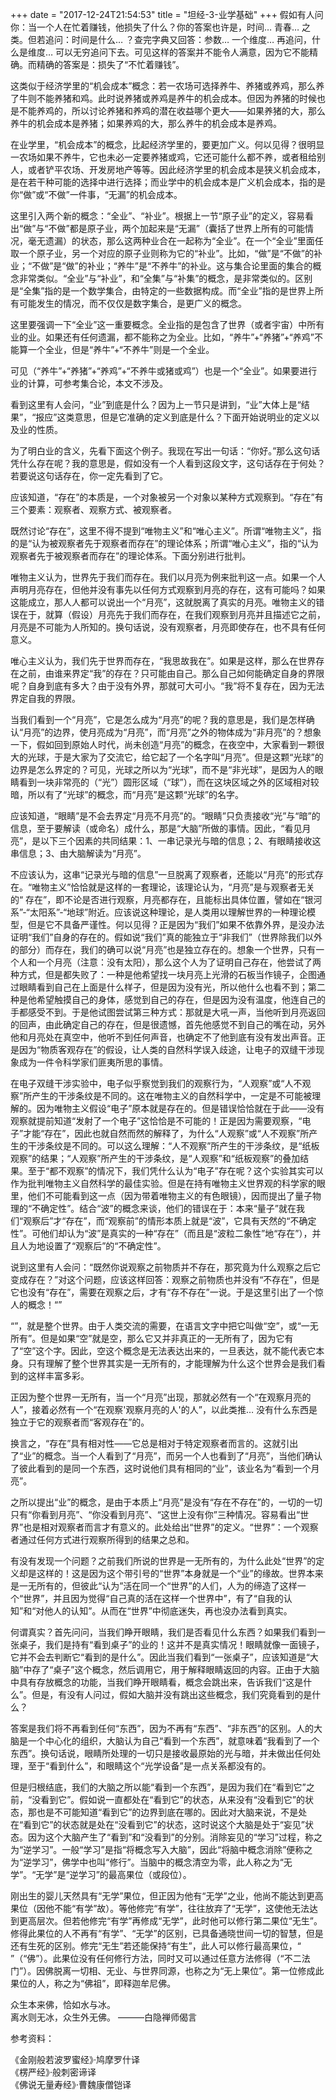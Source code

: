 +++
date = "2017-12-24T21:54:53"
title = "坦经-3-业学基础"
+++
假如有人问你：当一个人在忙着赚钱，他损失了什么？你的答案也许是，时间… 青春… 之类。但若追问：时间是什么… ？查完字典又回答：参数… 一个维度… 再追问，什么是维度… 可以无穷追问下去。可见这样的答案并不能令人满意，因为它不能精确。而精确的答案是：损失了“不忙着赚钱”。  
  
这类似于经济学里的“机会成本”概念：若一农场可选择养牛、养猪或养鸡，那么养了牛则不能养猪和鸡。此时说养猪或养鸡是养牛的机会成本。但因为养猪的时候也是不能养鸡的，所以讨论养猪和养鸡的潜在收益哪个更大——如果养猪的大，那么养牛的机会成本是养猪；如果养鸡的大，那么养牛的机会成本是养鸡。  
  
在业学里，“机会成本”的概念，比起经济学里的，要更加广义。何以见得？很明显一农场如果不养牛，它也未必一定要养猪或鸡，它还可能什么都不养，或者租给别人，或者铲平农场、开发房地产等等。因此经济学里的机会成本是狭义机会成本，是在若干种可能的选择中进行选择；而业学中的机会成本是广义机会成本，指的是你“做”或“不做”一件事，“无漏”的机会成本。  
  
这里引入两个新的概念：“全业”、“补业”。根据上一节“原子业”的定义，容易看出“做”与“不做”都是原子业，两个加起来是“无漏”（囊括了世界上所有的可能情况，毫无遗漏）的状态，那么这两种业合在一起称为“全业”。在一个“全业”里面任取一个原子业，另一个对应的原子业则称为它的“补业”。比如，“做”是“不做”的补业；“不做”是“做”的补业；“养牛”是“不养牛”的补业。这与集合论里面的集合的概念非常类似。“全业”与“补业”，和“全集”与“补集”的概念，是非常类似的。区别是“全集”指的是一个数学集合，由特定的一些数据构成。而“全业”指的是世界上所有可能发生的情况，而不仅仅是数字集合，是更广义的概念。  
  
这里要强调一下“全业”这一重要概念。全业指的是包含了世界（或者宇宙）中所有业的业。如果还有任何遗漏，都不能称之为全业。比如，“养牛”+“养猪”+“养鸡”不能算一个全业，但是“养牛”+“不养牛”则是一个全业。  
  
可见（“养牛”+“养猪”+“养鸡”+“不养牛或猪或鸡”）也是一个“全业”。如果要进行业的计算，可参考集合论，本文不涉及。  
  
看到这里有人会问，“业”到底是什么？因为上一节只是讲到，“业”大体上是“结果”，“报应”这类意思，但是它准确的定义到底是什么？下面开始说明业的定义以及业的性质。  
  
为了明白业的含义，先看下面这个例子。我现在写出一句话：“你好。”那么这句话凭什么存在呢？我的意思是，假如没有一个人看到这段文字，这句话存在于何处？若要说这句话存在，你一定先看到了它。  
  
应该知道，“存在”的本质是，一个对象被另一个对象以某种方式观察到。“存在”有三个要素：观察者、观察方式、被观察者。  
  
既然讨论“存在”，这里不得不提到“唯物主义”和“唯心主义”。所谓“唯物主义”，指的是“认为被观察者先于观察者而存在”的理论体系；所谓“唯心主义”，指的“认为观察者先于被观察者而存在”的理论体系。下面分别进行批判。  
  
唯物主义认为，世界先于我们而存在。我们以月亮为例来批判这一点。如果一个人声明月亮存在，但他并没有事先以任何方式观察到月亮的存在，这有可能吗？如果这能成立，那人人都可以说出一个“月亮”，这就脱离了真实的月亮。唯物主义的错误在于，就算（假设）月亮先于我们而存在，在我们观察到月亮并且描述它之前，月亮是不可能为人所知的。换句话说，没有观察者，月亮即使存在，也不具有任何意义。  
  
唯心主义认为，我们先于世界而存在，“我思故我在”。如果是这样，那么在世界存在之前，由谁来界定“我”的存在？只可能由自己。那么自己如何能确定自身的界限呢？自身到底有多大？由于没有外界，那就可大可小。“我”将不复存在，因为无法界定自我的界限。  
  
当我们看到一个“月亮”，它是怎么成为“月亮”的呢？我的意思是，我们是怎样确认“月亮”的边界，使月亮成为“月亮”，而“月亮”之外的物体成为“非月亮”的？想象一下，假如回到原始人时代，尚未创造“月亮”的概念，在夜空中，大家看到一颗很大的光球，于是大家为了交流它，给它起了一个名字叫“月亮”。但是这颗“光球”的边界是怎么界定的？可见，光球之所以为“光球”，而不是“非光球”，是因为人的眼睛看到一块非常亮的（“光”）圆形区域（“球”），而在这块区域之外的区域相对较暗，所以有了“光球”的概念，而“月亮”是这颗“光球”的名字。  
  
应该知道，“眼睛”是不会去界定“月亮不月亮”的。“眼睛”只负责接收“光”与“暗”的信息，至于要解读（或命名）成什么，那是“大脑”所做的事情。因此，“看见月亮”，是以下三个因素的共同结果：1、一串记录光与暗的信息；2、有眼睛接收这串信息；3、由大脑解读为“月亮”。  
  
不应该认为，这串“记录光与暗的信息”一旦脱离了观察者，还能以“月亮”的形式存在。“唯物主义”恰恰就是这样的一套理论，该理论认为，“月亮”是与观察者无关的“ 存在”，即不论是否进行观察，月亮都存在，且能标出具体位置，譬如在“银河系”-“太阳系”-“地球”附近。应该说这种理论，是人类用以理解世界的一种理论模型，但是它不具备严谨性。何以见得？正是因为“我们”如果不依靠外界，是没办法证明“我们”自身的存在的。假如说“我们”真的能独立于“非我们”（世界除我们以外的部分）而存在，我们的确可以说“月亮”也是独立存在的。想象一个世界，只有一个人和一个月亮（注意：没有太阳），那么这个人为了证明自己存在，他尝试了两种方式，但是都失败了：一种是他希望找一块月亮上光滑的石板当作镜子，企图通过眼睛看到自己在上面是什么样子，但是因为没有光，所以他什么也看不到；第二种是他希望触摸自己的身体，感觉到自己的存在，但是因为没有温度，他连自己的手都感受不到。于是他试图尝试第三种方式：那就是大吼一声，当他听到月亮返回的回声，由此确定自己的存在，但是很遗憾，首先他感觉不到自己的嘴在动，另外他和月亮处在真空中，他听不到任何声音，也确定不了他到底有没有发出声音。正是因为“物质客观存在”的假设，让人类的自然科学误入歧途，让电子的双缝干涉现象成为一件令科学家们匪夷所思的事情。    
  
在电子双缝干涉实验中，电子似乎察觉到我们的观察行为，“人观察”或“人不观察”所产生的干涉条纹是不同的。这在唯物主义的自然科学中，一定是不可能被理解的。因为唯物主义假设“电子”原本就是存在的。但是错误恰恰就在于此——没有观察就提前知道“发射了一个电子”这恰恰是不可能的！正是因为需要观察，“电子”才能“存在”，因此也就自然而然的解释了，为什么“人观察”或“人不观察”所产生的干涉条纹是不同的。可以这么理解：“人不观察”所产生的干涉条纹，是“纸板观察”的结果；“人观察”所产生的干涉条纹，是“人观察”和“纸板观察”的叠加结果。至于“都不观察”的情况下，我们凭什么认为“电子”存在呢？这个实验其实可以作为批判唯物主义自然科学的最佳实验。但是在持有唯物主义世界观的科学家的眼里，他们不可能看到这一点（因为带着唯物主义的有色眼镜），因而提出了量子物理的“不确定性”。结合“波”的概念来谈，他们的错误在于：本来“量子”就在我们“观察后”才“存在”，而“观察前”的情形本质上就是“波”，它具有天然的“不确定性”。可他们却认为“波”是真实的一种“存在”（而且是“波粒二象性”地“存在”），并且人为地设置了“观察后”的“不确定性”。  
  
说到这里有人会问：“既然你说观察之前物质并不存在，那究竟为什么观察之后它变成存在？”对这个问题，应该这样回答：观察之前物质也并没有“不存在”，但是它也没有“存在”，需要在观察之后，才有“存不存在”一说。于是这里引出了一个惊人的概念！“”    
  
“”，就是整个世界。由于人类交流的需要，在语言文字中把它叫做“空”，或“一无所有”。但是如果“空”就是空，那么它又并非真正的一无所有了，因为它有了“空”这个字。因此，空这个概念是无法表达出来的，一旦表达，就不能代表它本身。只有理解了整个世界其实是一无所有的，才能理解为什么这个世界会是我们看到的这样丰富多彩。  
    
正因为整个世界一无所有，当一个“月亮”出现，那就必然有一个“在观察月亮的人”，接着必然有一个“在观察'观察月亮的人'的人”，以此类推… 没有什么东西是独立于它的观察者而“客观存在”的。   
  
换言之，“存在”具有相对性——它总是相对于特定观察者而言的。这就引出了“业”的概念。当一个人看到了“月亮”，而另一个人也看到了“月亮”，当他们确认了彼此看到的是同一个东西，这时说他们具有相同的“业”，该业名为“看到一个月亮”。  

之所以提出“业”的概念，是由于本质上“月亮”是没有“存在不存在”的，一切的一切只有“你看到月亮”、“你没看到月亮”、“这世上没有你”三种情况。容易看出“世界”也是相对观察者而言才有意义的。此处给出“世界”的定义。“世界”：一个观察者通过任何方式进行观察所得到的结果之总和。  
  
有没有发现一个问题？之前我们所说的世界是一无所有的，为什么此处“世界”的定义却是这样的！这是因为这个带引号的“世界”本身就是一个“业”的缘故。世界本来是一无所有的，但彼此“认为”活在同一个“世界”的人们，人为的缔造了这样一个“世界”，并且因为觉得“自己真的活在这样一个世界中”，有了“自我的认知”和“对他人的认知”。从而在“世界”中彻底迷失，再也没办法看到真实。  
   
何谓真实？首先问问，当我们睁开眼睛，我们是否看见什么东西？如果我们看到一张桌子，我们是持有“看到桌子”的业的！这并不是真实情况！眼睛就像一面镜子，它并不会去判断它“看到的是什么”。因此当我们看到“一张桌子”，应该知道是“大脑”中存了“桌子”这个概念，然后调用它，用于解释眼睛返回的内容。正由于大脑中具有存放概念的功能，当我们睁开眼睛看，概念会跳出来，告诉我们“这是什么”。但是，有没有人问过，假如大脑并没有跳出这些概念，我们究竟看到的是什么？  
  
答案是我们将不再看到任何“东西”，因为不再有“东西”、“非东西”的区别。人的大脑是一个中心化的组织，大脑认为自己“看到一个东西”，就意味着“我看到了一个东西”。换句话说，眼睛所处理的一切只是接收最原始的光与暗，并未做出任何处理，至于“看到什么”，和眼睛这个“光学设备”是一点关系都没有的。  
  
但是归根结底，我们的大脑之所以能“看到一个东西”，是因为我们在“看到它”之前，“没看到它”。假如说一直都处在“看到它”的状态，从来没有“没看到它”的状态，那也是不可能知道“看到它”的边界到底在哪的。因此对大脑来说，不是处在“看到它”的状态就是处在“没看到它”的状态，这时说这个大脑是处于“妄见”状态。因为这个大脑产生了“看到”和“没看到”的分别。消除妄见的“学习”过程，称之为“逆学习”。一般“学习”是指“将概念写入大脑”，因此“将脑中概念消除”便称之为“逆学习”，佛学中也叫“修行”。当脑中的概念清空为零，此人称之为“无学”。“无学”是“逆学习”的最高果位（或段位）。   
  
刚出生的婴儿天然具有“无学”果位，但正因为他有“无学”之业，他尚不能达到更高果位（因他不能“有学”故）。等他修完“有学”，往往放弃了“无学”，这使他无法达到更高层次。但若他修完“有学”再修成“无学”，此时他可以修行第二果位“无生”。修得此果位的人不再有“有学”、“无学”的区别，已具备通晓世间一切的智慧，但是还有生死的区别。修完“无生”若还能保持“有生”，此人可以修行最高果位，“ ”（“佛”）。此果位没有任何修行方法，同时又可以通过任意方法修得（“不二法门”）。因佛脱离一切相、无业、与世界同源，也称之为“无上果位”。第一位修成此果位的人，称之为“佛祖”，即释迦牟尼佛。  
  
  众生本来佛，恰如水与冰。  
  离水则无冰，众生外无佛。   ———白隐禅师偈言  
   

  
  
参考资料：  
  
《金刚般若波罗蜜经》·鸠摩罗什译   
《楞严经》·般刺密谛译  
《佛说无量寿经》·曹魏康僧铠译  